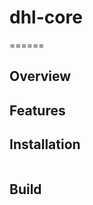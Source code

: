 # dhl-core

======


## Overview


## Features


## Installation
```bash

```

## Build
```bash

```